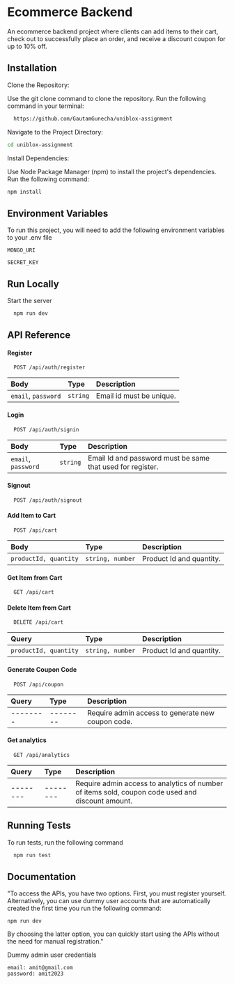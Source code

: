 
# Ecommerce Backend

An ecommerce backend project where clients can add items to their cart, check out to successfully place an order, and receive a discount coupon for up to 10% off.





## Installation

Clone the Repository:

Use the git clone command to clone the repository. Run the following command in your terminal:

```bash
  https://github.com/GautamGunecha/uniblox-assignment
```
    
Navigate to the Project Directory:

```bash
cd uniblox-assignment
```

Install Dependencies:

Use Node Package Manager (npm) to install the project's dependencies. Run the following command:

```bash
npm install
```


## Environment Variables

To run this project, you will need to add the following environment variables to your .env file

`MONGO_URI`

`SECRET_KEY`


## Run Locally
Start the server

```bash
  npm run dev
```


## API Reference

#### Register

```http
  POST /api/auth/register
```

| Body | Type     | Description                |
| :-------- | :------- | :------------------------- |
| `email`, `password` | `string` | Email id must be unique. |

#### Login

```http
  POST /api/auth/signin
```

| Body | Type     | Description                       |
| :-------- | :------- | :-------------------------------- |
| `email`, `password`      | `string` |  Email Id and password must be same that used for register. |

#### Signout

```http
  POST /api/auth/signout
```

#### Add Item to Cart

```http
  POST /api/cart
```

| Body | Type     | Description                       |
| :-------- | :------- | :-------------------------------- |
| `productId, quantity`      | `string, number` |  Product Id and quantity. |

#### Get Item from Cart

```http
  GET /api/cart
```
#### Delete Item from Cart

```http
  DELETE /api/cart
```

| Query | Type     | Description                       |
| :-------- | :------- | :-------------------------------- |
| `productId, quantity`      | `string, number` |  Product Id and quantity. |


#### Generate Coupon Code

```http
  POST /api/coupon
```

| Query | Type     | Description                       |
| :-------- | :------- | :-------------------------------- |
|--------|--------|  Require admin access to generate new coupon code. |

#### Get analytics

```http
  GET /api/analytics
```

| Query | Type     | Description                       |
| :-------- | :------- | :-------------------------------- |
|--------|--------|  Require admin access to analytics of number of items sold, coupon code used and discount amount. |

## Running Tests

To run tests, run the following command

```bash
  npm run test
```


## Documentation

"To access the APIs, you have two options. First, you must register yourself. Alternatively, you can use dummy user accounts that are automatically created the first time you run the following command:

```npm run dev```

By choosing the latter option, you can quickly start using the APIs without the need for manual registration."

Dummy admin user credentials

```
email: amit@gmail.com
password: amit2023
```
